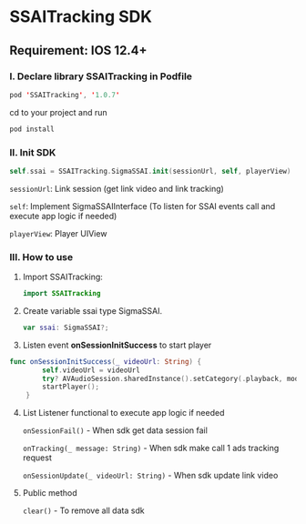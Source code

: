 # SSAITracking SDK

## Requirement: IOS 12.4+

### I. Declare library SSAITracking in Podfile

```swift
pod 'SSAITracking', '1.0.7'
```

cd to your project and run

```swift
pod install
```

### II. Init SDK

```swift
self.ssai = SSAITracking.SigmaSSAI.init(sessionUrl, self, playerView)
```

   ``sessionUrl``: Link session (get link video and link tracking)

   ``self``: Implement SigmaSSAIInterface (To listen for SSAI events call and execute app logic if needed)

   ``playerView``: Player UIView

### III. How to use
1. Import SSAITracking:

   ```swift
   import SSAITracking
   ```
2. Create variable ssai type SigmaSSAI.

   ```swift
   var ssai: SigmaSSAI?;
   ```
3. Listen event **onSessionInitSuccess** to start player

```swift
func onSessionInitSuccess(_ videoUrl: String) {
        self.videoUrl = videoUrl
        try? AVAudioSession.sharedInstance().setCategory(.playback, mode: .default, options: []);
        startPlayer();
    }
```

4. List Listener functional to execute app logic if needed

   ``onSessionFail()`` - When sdk get data session fail

   ``onTracking(_ message: String)`` - When sdk make call 1 ads tracking request

   ``onSessionUpdate(_ videoUrl: String)`` - When sdk update link video
5. Public method

   ``clear()`` - To remove all data sdk
